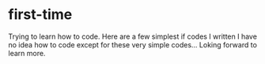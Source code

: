 # first-time
Trying to learn how to code.
Here are a few simplest if codes I written
I have no idea how to code except for these very simple codes...
Loking forward to learn more.
